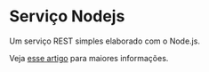 # Serviço Nodejs

Um serviço REST simples elaborado com o Node.js. 

Veja [esse artigo](https://medium.com/@giu.drawer/criando-servicos-com-nodejs-432c11b5d50d) para maiores informações.